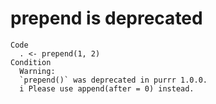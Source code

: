 # prepend is deprecated

    Code
      . <- prepend(1, 2)
    Condition
      Warning:
      `prepend()` was deprecated in purrr 1.0.0.
      i Please use append(after = 0) instead.

